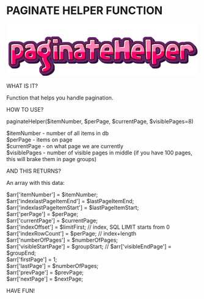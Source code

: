 PAGINATE HELPER FUNCTION
========================

![alt text](logo.png)
                                                                                                                                                
WHAT IS IT?

Function that helps you handle pagination.

HOW TO USE?

paginateHelper($itemNumber, $perPage, $currentPage, $visiblePages=8)    

$itemNumber - number of all items in db  
$perPage - items on page    
$currentPage - on what page we are currently    
$visiblePages - number of visible pages in middle (if you have 100 pages, this will brake them in page groups)   

AND THIS RETURNS?     

An array with this data:   

$arr['itemNumber'] =             $itemNumber;       
$arr['indexlastPageItemEnd'] =   $lastPageItemEnd;      
$arr['indexlastPageItemStart'] = $lastPageItemStart;       
$arr['perPage'] =                $perPage;      
$arr['currentPage'] =            $currentPage;    
$arr['indexOffset'] =            $limitFirst;           // index, SQL LIMIT starts from 0    
$arr['indexRowCount'] =          $perPage;              // index+length    
$arr['numberOfPages'] =          $numberOfPages;    
$arr['visibleStartPage'] =       $groupStart;    		// 
$arr['visibleEndPage'] =         $groupEnd;		  							 
$arr['firstPage'] = 1;              
$arr['lastPage'] =               $numberOfPages;	     
$arr['prevPage'] =               $prevPage;	      
$arr['nextPage'] =               $nextPage;	     
       
HAVE FUN!   
